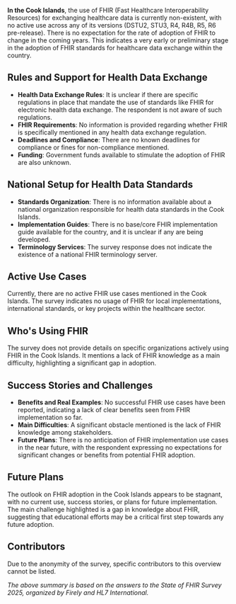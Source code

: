 **In the Cook Islands**, the use of FHIR (Fast Healthcare Interoperability Resources) for exchanging healthcare data is currently non-existent, with no active use across any of its versions (DSTU2, STU3, R4, R4B, R5, R6 pre-release). There is no expectation for the rate of adoption of FHIR to change in the coming years. This indicates a very early or preliminary stage in the adoption of FHIR standards for healthcare data exchange within the country.

## Rules and Support for Health Data Exchange

- **Health Data Exchange Rules**: It is unclear if there are specific regulations in place that mandate the use of standards like FHIR for electronic health data exchange. The respondent is not aware of such regulations.
- **FHIR Requirements**: No information is provided regarding whether FHIR is specifically mentioned in any health data exchange regulation.
- **Deadlines and Compliance**: There are no known deadlines for compliance or fines for non-compliance mentioned.
- **Funding**: Government funds available to stimulate the adoption of FHIR are also unknown.

## National Setup for Health Data Standards

- **Standards Organization**: There is no information available about a national organization responsible for health data standards in the Cook Islands.
- **Implementation Guides**: There is no base/core FHIR implementation guide available for the country, and it is unclear if any are being developed.
- **Terminology Services**: The survey response does not indicate the existence of a national FHIR terminology server.

## Active Use Cases

Currently, there are no active FHIR use cases mentioned in the Cook Islands. The survey indicates no usage of FHIR for local implementations, international standards, or key projects within the healthcare sector.

## Who's Using FHIR

The survey does not provide details on specific organizations actively using FHIR in the Cook Islands. It mentions a lack of FHIR knowledge as a main difficulty, highlighting a significant gap in adoption.

## Success Stories and Challenges

- **Benefits and Real Examples**: No successful FHIR use cases have been reported, indicating a lack of clear benefits seen from FHIR implementation so far.
- **Main Difficulties**: A significant obstacle mentioned is the lack of FHIR knowledge among stakeholders.
- **Future Plans**: There is no anticipation of FHIR implementation use cases in the near future, with the respondent expressing no expectations for significant changes or benefits from potential FHIR adoption.

## Future Plans

The outlook on FHIR adoption in the Cook Islands appears to be stagnant, with no current use, success stories, or plans for future implementation. The main challenge highlighted is a gap in knowledge about FHIR, suggesting that educational efforts may be a critical first step towards any future adoption.

## Contributors

Due to the anonymity of the survey, specific contributors to this overview cannot be listed.

*The above summary is based on the answers to the State of FHIR Survey 2025, organized by Firely and HL7 International.*